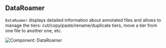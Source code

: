 ## DataRoamer

`DataRoamer` displays detailed information about annotated files and allows 
to manage the tiers: cut/copy/paste/rename/duplicate tiers, move a tier from 
one file to another one, etc.

![Component: DataRoamer](./etc/screenshots/DataRoamer.png)

